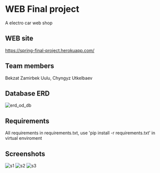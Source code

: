 # WEB Final project
A electro car web shop
## WEB site
https://spring-final-project.herokuapp.com/
## Team members
Bekzat Zamirbek Uulu, Chyngyz Utkelbaev
## Database ERD
![erd_od_db](https://user-images.githubusercontent.com/73532500/172088295-7b17af06-3c2d-4ef6-ac43-e35a3a42fbfe.png)
## Requirements 
All requirements in requirements.txt, use 'pip install -r requirements.txt' in virtual enviroment
## Screenshots
![s1](https://user-images.githubusercontent.com/73532500/172088481-a28ad3f8-5387-4b4f-a233-ceb1b14adcb3.png)
![s2](https://user-images.githubusercontent.com/73532500/172088471-96d47bee-af1b-47d2-8a4d-0fd7b703b956.png)
![s3](https://user-images.githubusercontent.com/73532500/172088463-8563ee68-4480-4401-8443-b0c7a76b2981.png)
